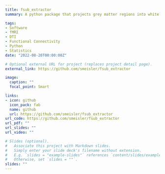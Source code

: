 ```yaml
---
title: fsub_extractor
summary: A python package that projects grey matter regions into white matter and connects intersected regions (Role Contributor)

tags:
- Software
- fMRI
- DTI
- Functional Connectivity
- Python
- Statistics
date: "2022-08-20T00:00:00Z"

# Optional external URL for project (replaces project detail page).
external_link: https://github.com/smeisler/fsub_extractor

image:
  caption: ""
  focal_point: Smart

links:
- icon: github
  icon_pack: fab
  name: github
  url: https://github.com/smeisler/fsub_extractor
url_code: https://github.com/smeisler/fsub_extractor
url_pdf: ""
url_slides: ""
url_video: ""

# Slides (optional).
#   Associate this project with Markdown slides.
#   Simply enter your slide deck's filename without extension.
#   E.g. `slides = "example-slides"` references `content/slides/example-slides.md`.
#   Otherwise, set `slides = ""`.
slides: ""
---
```



